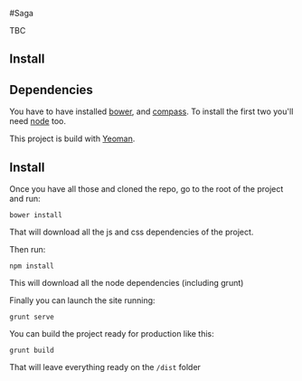 #Saga

TBC

## Install

Dependencies
------------

You have to have installed [bower](http://bower.io/), and [compass](http://compass-style.org/install/). To install the first two you'll need [node](http://nodejs.org/) too.

This project is build with [Yeoman](http://yeoman.io/).

Install
-------

Once you have all those and cloned the repo, go to the root of the project and run:

    bower install

That will download all the js and css dependencies of the project.

Then run:

    npm install

This will download all the node dependencies (including grunt)

Finally you can launch the site running:

    grunt serve

You can build the project ready for production like this:

    grunt build

That will leave everything ready on the `/dist` folder
